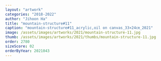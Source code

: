 ```yaml
---
layout: "artwork"
categories: "2018-2022"
author: "Jihoon Ha"
title: "mountain-structure#11"
caption: "mountain-structure#11_acrylic,oil on canvas_33×24㎝_2021"
image: /assets/images/artworks/2021/mountain-structure-11.jpg
thumb: /assets/images/artworks/2021/thumbs/mountain-structure-11.jpg
order: 2780
sizeScore: 02
orderByYear: 2021043
---
```


